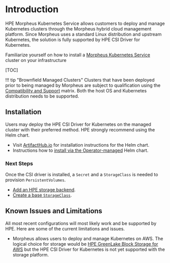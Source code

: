 # Introduction

HPE Morpheus Kubernetes Service allows customers to deploy and manage Kubernetes clusters through the Morpheus hybrid cloud management platform. Since Morpheus uses a standard Linux distribution and upstream Kubernetes, the solution is fully supported by HPE CSI Driver for Kubernetes.

Familiarize yourself on how to install a [Morpheus Kubernetes Service](https://docs.morpheusdata.com/en/latest/infrastructure/clusters/clusters.html#kubernetes-clusters) cluster on your infrastructure

[TOC]

!!! tip "Brownfield Managed Clusters"
    Clusters that have been deployed prior to being managed by Morpheus are subject to qualification using the [Compatibility and Support](../../index.md#latest_release) matrix. Both the host OS and Kubernetes distribution needs to be supported.

## Installation

Users may deploy the HPE CSI Driver for Kubernetes on the managed cluster with their preferred method. HPE strongly recommend using the Helm chart.

- Visit [ArtifactHub.io](https://artifacthub.io/packages/helm/hpe-storage/hpe-csi-driver) for installation instructions for the Helm chart.
- Instructions how to [install via the Operator-managed](../../deployment.md#operator) Helm chart.

### Next Steps

Once the CSI driver is installed, a `Secret` and a `StorageClass` is needed to provision `PersistentVolumes`.

- [Add an HPE storage backend](../../deployment.md#add_an_hpe_storage_backend).
- [Create a base `StorageClass`](../../using.md#base_storageclass_parameters).

## Known Issues and Limitations

All most recent configurations will most likely work and be supported by HPE. Here are some of the current limitations and issues.

- Morpheus allows users to deploy and manage Kubernetes on AWS. The logical choice for storage would be [HPE GreenLake Block Storage for AWS](https://aws.amazon.com/marketplace/pp/prodview-rvhlswizjagfs) but the HPE CSI Driver for Kubernetes is not yet supported with the storage platform.
